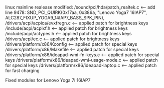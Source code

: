 linux mainline realease modified: 
/sound/pci/hda/patch_realtek.c <-- add line 9478: SND_PCI_QUIRK(0x17aa, 0x386a, "Lenovo Yoga7 16IAP7", ALC287_FIXUP_YOGA9_14IAP7_BASS_SPK_PIN),
/drivers/acpi/acpica/evxfregn.c <-- applied patch for brightness keys
/include/acpi/acpixf.h <-- applied patch for brightness keys
/include/acpi/actypes.h <-- applied patch for brightness keys
/drivers/acpi/ec.c <-- applied patch for brightness keys
/drivers/platform/x86/Kconfig <-- applied patch for special keys
/drivers/platform/x86/Makefile <-- applied patch for special keys
/drivers/platform/x86/ideapad-wmi-fn-keys.c  <-- applied patch for special keys
/drivers/platform/x86/ideapad-wmi-usage-mode.c <-- applied patch for special keys
/drivers/platform/x86/ideapad-laptop.c <-- applied patch for fast charging


Fixed modules for Lenovo Yoga 7i 16IAP7
